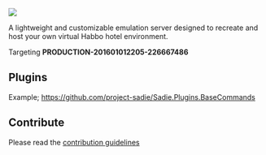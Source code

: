 ![](https://i.imgur.com/4XNDVHB.png)

A lightweight and customizable emulation server designed to recreate and host your own virtual Habbo hotel environment. 

Targeting **PRODUCTION-201601012205-226667486**

## Plugins
Example; https://github.com/project-sadie/Sadie.Plugins.BaseCommands

## Contribute

Please read the [contribution guidelines](contributing.md)
